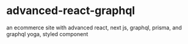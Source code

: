 # advanced-react-graphql
an ecommerce site with advanced react, next js,  graphql, prisma, and graphql yoga, styled component
